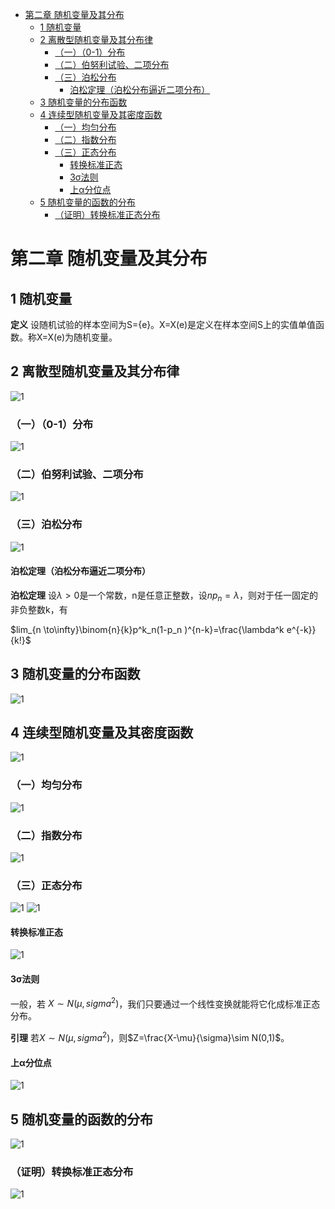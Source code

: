 - [第二章 随机变量及其分布](#%e7%ac%ac%e4%ba%8c%e7%ab%a0-%e9%9a%8f%e6%9c%ba%e5%8f%98%e9%87%8f%e5%8f%8a%e5%85%b6%e5%88%86%e5%b8%83)
  - [1 随机变量](#1-%e9%9a%8f%e6%9c%ba%e5%8f%98%e9%87%8f)
  - [2 离散型随机变量及其分布律](#2-%e7%a6%bb%e6%95%a3%e5%9e%8b%e9%9a%8f%e6%9c%ba%e5%8f%98%e9%87%8f%e5%8f%8a%e5%85%b6%e5%88%86%e5%b8%83%e5%be%8b)
    - [（一）（0-1）分布](#%e4%b8%800-1%e5%88%86%e5%b8%83)
    - [（二）伯努利试验、二项分布](#%e4%ba%8c%e4%bc%af%e5%8a%aa%e5%88%a9%e8%af%95%e9%aa%8c%e4%ba%8c%e9%a1%b9%e5%88%86%e5%b8%83)
    - [（三）泊松分布](#%e4%b8%89%e6%b3%8a%e6%9d%be%e5%88%86%e5%b8%83)
      - [泊松定理（泊松分布逼近二项分布）](#%e6%b3%8a%e6%9d%be%e5%ae%9a%e7%90%86%e6%b3%8a%e6%9d%be%e5%88%86%e5%b8%83%e9%80%bc%e8%bf%91%e4%ba%8c%e9%a1%b9%e5%88%86%e5%b8%83)
  - [3 随机变量的分布函数](#3-%e9%9a%8f%e6%9c%ba%e5%8f%98%e9%87%8f%e7%9a%84%e5%88%86%e5%b8%83%e5%87%bd%e6%95%b0)
  - [4 连续型随机变量及其密度函数](#4-%e8%bf%9e%e7%bb%ad%e5%9e%8b%e9%9a%8f%e6%9c%ba%e5%8f%98%e9%87%8f%e5%8f%8a%e5%85%b6%e5%af%86%e5%ba%a6%e5%87%bd%e6%95%b0)
    - [（一）均匀分布](#%e4%b8%80%e5%9d%87%e5%8c%80%e5%88%86%e5%b8%83)
    - [（二）指数分布](#%e4%ba%8c%e6%8c%87%e6%95%b0%e5%88%86%e5%b8%83)
    - [（三）正态分布](#%e4%b8%89%e6%ad%a3%e6%80%81%e5%88%86%e5%b8%83)
      - [转换标准正态](#%e8%bd%ac%e6%8d%a2%e6%a0%87%e5%87%86%e6%ad%a3%e6%80%81)
      - [3σ法则](#3%cf%83%e6%b3%95%e5%88%99)
      - [上α分位点](#%e4%b8%8a%ce%b1%e5%88%86%e4%bd%8d%e7%82%b9)
  - [5 随机变量的函数的分布](#5-%e9%9a%8f%e6%9c%ba%e5%8f%98%e9%87%8f%e7%9a%84%e5%87%bd%e6%95%b0%e7%9a%84%e5%88%86%e5%b8%83)
    - [（证明）转换标准正态分布](#%e8%af%81%e6%98%8e%e8%bd%ac%e6%8d%a2%e6%a0%87%e5%87%86%e6%ad%a3%e6%80%81%e5%88%86%e5%b8%83)

# 第二章 随机变量及其分布
## 1 随机变量
**定义** 设随机试验的样本空间为S={e}。X=X(e)是定义在样本空间S上的实值单值函数。称X=X(e)为随机变量。

## 2 离散型随机变量及其分布律
![1](random_var_distribution1.png)

### （一）（0-1）分布
![1](random_var_distribution2.png)

### （二）伯努利试验、二项分布
![1](random_var_distribution3.png)

### （三）泊松分布
![1](random_var_distribution4.png)

#### 泊松定理（泊松分布逼近二项分布）
**泊松定理** 设$\lambda>0$是一个常数，n是任意正整数，设$np_n=\lambda$，则对于任一固定的非负整数k，有

$lim_{n \to\infty}\binom{n}{k}p^k_n(1-p_n )^{n-k}=\frac{\lambda^k e^{-k}}{k!}$

## 3 随机变量的分布函数
![1](random_var_distribution5.png)

## 4 连续型随机变量及其密度函数
![1](random_var_distribution6.png)

### （一）均匀分布
![1](random_var_distribution7.png)

### （二）指数分布
![1](random_var_distribution8.png)

### （三）正态分布
![1](random_var_distribution9.png)
![1](random_var_distribution10.png)

#### 转换标准正态
![1](random_var_distribution11.png)

#### 3σ法则
一般，若 $X \sim N(\mu,sigma^2)$，我们只要通过一个线性变换就能将它化成标准正态分布。

**引理** 若$X \sim N(\mu,sigma^2)$，则$Z=\frac{X-\mu}{\sigma}\sim N(0,1)$。

#### 上α分位点
![1](random_var_distribution12.png)

## 5 随机变量的函数的分布
![1](random_var_distribution13.png)

### （证明）转换标准正态分布
![1](random_var_distribution14.png)
